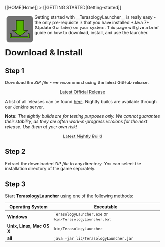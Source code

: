 [[HOME|Home]] > [[GETTING STARTED|Getting-started]]

<img align="left" width="96px" src="images/download.png"/> 
Getting started with __TerasologyLauncher__ is really easy - the only pre-requisite is that you have installed *Java 7* 
(Update 6 or later) on your system. This page will give a brief guide on how to download, install, and use the launcher.

# Download &amp; Install

## Step 1
Download the *ZIP file* - we recommend using the latest GitHub release.
<p align="center">
<a href="https://github.com/MovingBlocks/TerasologyLauncher/releases/latest">Latest Official Release</a>
</p>

A list of all releases can be found [here](https://github.com/MovingBlocks/TerasologyLauncher/releases/). 
Nightly builds are available through our Jenkins server. 

__Note:__ *The nightly builds are for testing purposes only. We cannot guarantee their stability, as they are often
work-in-progress versions for the next release. Use them at your own risk!*

<p align="center">
<a href="jenkins.terasology.org/job/TerasologyLauncherNightly/lastStableBuild/artifact/build/distributions/TerasologyLauncher.zip">Latest Nightly Build</a>
</p>

## Step 2
Extract the downloaded *ZIP file* to any directory. You can select the installation directory of the game separately.

## Step 3
Start __TerasologyLauncher__ using one of the following methods:

| Operating System          | Executable |
|-------------------------| ---------- |
| __Windows__               | `TerasologyLauncher.exe` or `bin/TerasologyLauncher.bat` |
| __Unix, Linux, Mac OS X__ | `bin/TerasologyLauncher` |
| __all__                   | `java -jar lib/TerasologyLauncher.jar` |
